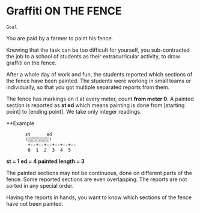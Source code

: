 Graffiti ON THE FENCE
=====================

	Goal
You are paid by a farmer to paint his fence.

Knowing that the task can be too difficult for yourself, you sub-contracted the job to a school of students as their extracurricular activity, to draw graffiti on the fence.

After a whole day of work and fun, the students reported which sections of the fence have been painted. The students were working in small teams or individually, so that you got multiple separated reports from them.

The fence has markings on it at every meter, count **from meter 0**. A painted section is reported as
**st ed**
which means painting is done from [starting point] to [ending point].
We take only integer readings.

**Example

 		   st      ed
 		   !░░░░░░░░!
	        +--+--+--+--+--+--
 	        0  1  2  3  4  5

**st = 1
ed = 4
painted length = 3**


The painted sections may not be continuous, done on different parts of the fence. Some reported sections are even overlapping. The reports are not sorted in any special order.

Having the reports in hands, you want to know which sections of the fence have not been painted.
